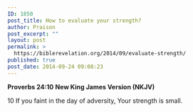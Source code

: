 ```yaml
---
ID: 1850
post_title: How to evaluate your strength?
author: Praison
post_excerpt: ""
layout: post
permalink: >
  https://biblerevelation.org/2014/09/evaluate-strength/
published: true
post_date: 2014-09-24 09:08:23
---
```

<strong>Proverbs 24:10</strong>
<strong> New King James Version (NKJV)</strong>

10 If you faint in the day of adversity,
Your strength is small.